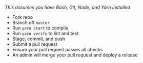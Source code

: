 _This assumes you have Bash, Git, Node, and Yarn installed_

- Fork repo
- Branch off `master`
- Run `yarn start` to compile
- Run `yarn verify` to lint and test
- Stage, commit, and push
- Submit a pull request
- Ensure your pull request passes all checks
- An admin will merge your pull request and deploy a release

